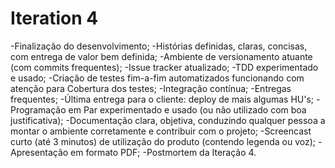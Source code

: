 # Iteration 4

-Finalização do desenvolvimento;
-Histórias definidas, claras, concisas, com entrega de valor bem definida;
-Ambiente de versionamento atuante (com commits frequentes);
-Issue tracker atualizado;
-TDD experimentado e usado;
-Criação de testes fim-a-fim automatizados funcionando com atenção para Cobertura dos testes;
-Integração contínua;
-Entregas frequentes;
-Última entrega para o cliente: deploy de mais algumas HU's;
-Programação em Par experimentado e usado (ou não utilizado com boa justificativa);
-Documentação clara, objetiva, conduzindo qualquer pessoa a montar o ambiente corretamente e contribuir com o projeto;
-Screencast curto (até 3 minutos) de utilização do produto (contendo legenda ou voz);
-Apresentação em formato PDF;
-Postmortem da Iteração 4.